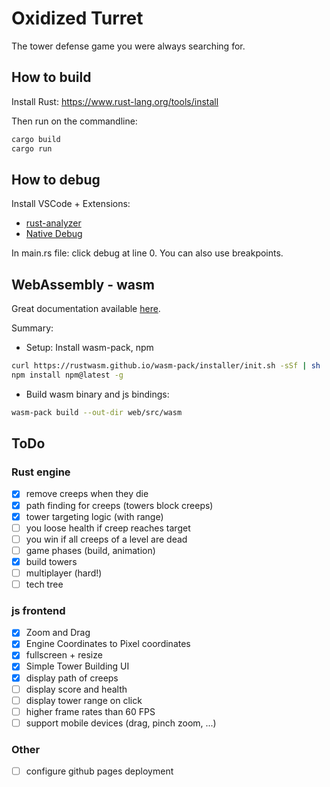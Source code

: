 # Oxidized Turret

The tower defense game you were always searching for.

## How to build

Install Rust: https://www.rust-lang.org/tools/install

Then run on the commandline:

```bash
cargo build
cargo run
```

## How to debug

Install VSCode + Extensions:

- [rust-analyzer](https://marketplace.visualstudio.com/items?itemName=rust-lang.rust-analyzer)
- [Native Debug](https://marketplace.visualstudio.com/items?itemName=webfreak.debug)

In main.rs file: click debug at line 0. You can also use breakpoints.

## WebAssembly - wasm

Great documentation available [here](https://rustwasm.github.io/docs/book/game-of-life/introduction.html).

Summary:

- Setup: Install wasm-pack, npm

```bash
curl https://rustwasm.github.io/wasm-pack/installer/init.sh -sSf | sh
npm install npm@latest -g
```

- Build wasm binary and js bindings:

```bash
wasm-pack build --out-dir web/src/wasm
```

## ToDo

### Rust engine

- [x] remove creeps when they die
- [x] path finding for creeps (towers block creeps)
- [x] tower targeting logic (with range)
- [ ] you loose health if creep reaches target
- [ ] you win if all creeps of a level are dead
- [ ] game phases (build, animation)
- [x] build towers
- [ ] multiplayer (hard!)
- [ ] tech tree

### js frontend

- [x] Zoom and Drag
- [x] Engine Coordinates to Pixel coordinates
- [x] fullscreen + resize
- [x] Simple Tower Building UI
- [x] display path of creeps
- [ ] display score and health
- [ ] display tower range on click
- [ ] higher frame rates than 60 FPS
- [ ] support mobile devices (drag, pinch zoom, ...)

### Other

- [ ] configure github pages deployment
